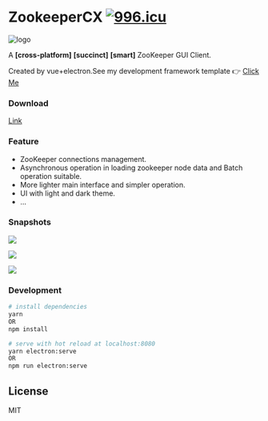 # ZookeeperCX   [![996.icu](https://img.shields.io/badge/link-996.icu-red.svg)](https://996.icu)

![logo](https://sidfate.oss-cn-hangzhou.aliyuncs.com/client-x/zkcx/zk-logo.png)

A **[cross-platform]** **[succinct]** **[smart]** ZooKeeper GUI Client.

Created by vue+electron.See my development framework template :point_right: [Click Me](https://github.com/Sidfate/vuetify-electron-template)

### Download

[Link](https://github.com/Sidfate/zkcx/releases)

### Feature

* ZooKeeper connections management.
* Asynchronous operation in loading zookeeper node data and Batch operation suitable.
* More lighter main interface and simpler operation.
* UI with light and dark theme.
* ...

### Snapshots

![](https://sidfate.oss-cn-hangzhou.aliyuncs.com/client-x/3f56935147e5af46.png)

![](https://sidfate.oss-cn-hangzhou.aliyuncs.com/client-x/b1674c7a6b7b96ef.png)

![](https://sidfate.oss-cn-hangzhou.aliyuncs.com/client-x/b7fa2980268bca27.png)

### Development

``` bash
# install dependencies
yarn
OR
npm install

# serve with hot reload at localhost:8080
yarn electron:serve
OR
npm run electron:serve

```

## License

MIT
